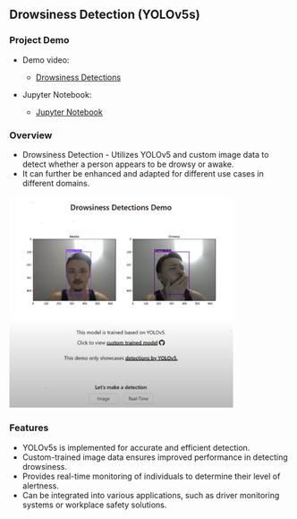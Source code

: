 ## Drowsiness Detection (YOLOv5s)

### Project Demo

- Demo video:
  - [Drowsiness Detections](https://www.youtube.com/watch?v=KFHNxGSGBc8&feature=youtu.be)
 
- Jupyter Notebook:
  - [Jupyter Notebook](https://github.com/andrewtclin/drowsiness-detections/blob/master/backend/core/model/drowsiness_detection.ipynb)

### Overview

- Drowsiness Detection - Utilizes YOLOv5 and custom image data to detect whether a person appears to be drowsy or awake.
- It can further be enhanced and adapted for different use cases in different domains.

<img src="drowsiness_demo.png" alt="Alt Text" width="400" height="auto">

### Features

- YOLOv5s is implemented for accurate and efficient detection.
- Custom-trained image data ensures improved performance in detecting drowsiness.
- Provides real-time monitoring of individuals to determine their level of alertness.
- Can be integrated into various applications, such as driver monitoring systems or workplace safety solutions.
